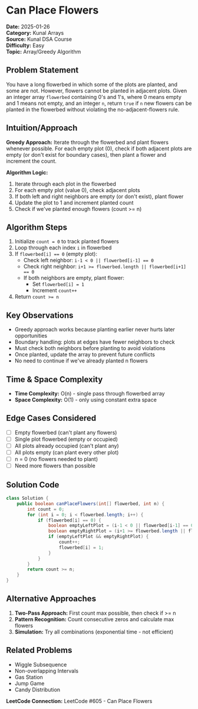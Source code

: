 # Can Place Flowers

**Date:** 2025-01-26  
**Category:** Kunal Arrays  
**Source:** Kunal DSA Course  
**Difficulty:** Easy  
**Topic:** Array/Greedy Algorithm

## Problem Statement

You have a long flowerbed in which some of the plots are planted, and some are not. However, flowers cannot be planted in adjacent plots. Given an integer array `flowerbed` containing 0's and 1's, where 0 means empty and 1 means not empty, and an integer `n`, return `true` if `n` new flowers can be planted in the flowerbed without violating the no-adjacent-flowers rule.

## Intuition/Approach

**Greedy Approach:** Iterate through the flowerbed and plant flowers whenever possible. For each empty plot (0), check if both adjacent plots are empty (or don't exist for boundary cases), then plant a flower and increment the count.

**Algorithm Logic:**
1. Iterate through each plot in the flowerbed
2. For each empty plot (value 0), check adjacent plots
3. If both left and right neighbors are empty (or don't exist), plant flower
4. Update the plot to 1 and increment planted count
5. Check if we've planted enough flowers (count >= n)

## Algorithm Steps

1. Initialize `count = 0` to track planted flowers
2. Loop through each index `i` in flowerbed
3. If `flowerbed[i] == 0` (empty plot):
   - Check left neighbor: `i-1 < 0 || flowerbed[i-1] == 0`
   - Check right neighbor: `i+1 >= flowerbed.length || flowerbed[i+1] == 0`
   - If both neighbors are empty, plant flower:
     - Set `flowerbed[i] = 1`
     - Increment `count++`
4. Return `count >= n`

## Key Observations

- Greedy approach works because planting earlier never hurts later opportunities
- Boundary handling: plots at edges have fewer neighbors to check
- Must check both neighbors before planting to avoid violations
- Once planted, update the array to prevent future conflicts
- No need to continue if we've already planted n flowers

## Time & Space Complexity

- **Time Complexity:** O(n) - single pass through flowerbed array
- **Space Complexity:** O(1) - only using constant extra space

## Edge Cases Considered

- [ ] Empty flowerbed (can't plant any flowers)
- [ ] Single plot flowerbed (empty or occupied)
- [ ] All plots already occupied (can't plant any)
- [ ] All plots empty (can plant every other plot)
- [ ] n = 0 (no flowers needed to plant)
- [ ] Need more flowers than possible

## Solution Code

```java
class Solution {
    public boolean canPlaceFlowers(int[] flowerbed, int n) {
        int count = 0;
        for (int i = 0; i < flowerbed.length; i++) {
            if (flowerbed[i] == 0) {
                boolean emptyLeftPlot = (i-1 < 0 || flowerbed[i-1] == 0);
                boolean emptyRightPlot = (i+1 >= flowerbed.length || flowerbed[i+1] == 0);
                if (emptyLeftPlot && emptyRightPlot) {
                    count++;
                    flowerbed[i] = 1;
                }
            }
        }
        return count >= n;
    }
}
```

## Alternative Approaches

1. **Two-Pass Approach:** First count max possible, then check if >= n
2. **Pattern Recognition:** Count consecutive zeros and calculate max flowers
3. **Simulation:** Try all combinations (exponential time - not efficient)

## Related Problems

- Wiggle Subsequence
- Non-overlapping Intervals  
- Gas Station
- Jump Game
- Candy Distribution

**LeetCode Connection:** LeetCode #605 - Can Place Flowers 